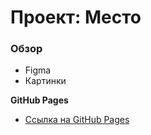 # Проект: Место

### Обзор

* Figma
* Картинки

**GitHub Pages**

* [Ссылка на GitHub Pages](https://dimanpmgit.github.io/mesto/)